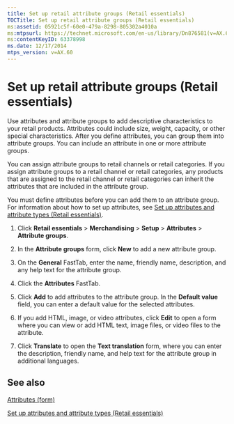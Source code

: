 ```yaml
---
title: Set up retail attribute groups (Retail essentials)
TOCTitle: Set up retail attribute groups (Retail essentials)
ms:assetid: 05921c5f-60e0-479a-8298-805302a4010a
ms:mtpsurl: https://technet.microsoft.com/en-us/library/Dn876581(v=AX.60)
ms:contentKeyID: 63378998
ms.date: 12/17/2014
mtps_version: v=AX.60
---
```


# Set up retail attribute groups (Retail essentials) 


Use attributes and attribute groups to add descriptive characteristics to your retail products. Attributes could include size, weight, capacity, or other special characteristics. After you define attributes, you can group them into attribute groups. You can include an attribute in one or more attribute groups.

You can assign attribute groups to retail channels or retail categories. If you assign attribute groups to a retail channel or retail categories, any products that are assigned to the retail channel or retail categories can inherit the attributes that are included in the attribute group.

You must define attributes before you can add them to an attribute group. For information about how to set up attributes, see [Set up attributes and attribute types (Retail essentials)](set-up-attributes-and-attribute-types-retail-essentials.md).

1.  Click **Retail essentials** \> **Merchandising** \> **Setup** \> **Attributes** \> **Attribute groups**.

2.  In the **Attribute groups** form, click **New** to add a new attribute group.

3.  On the **General** FastTab, enter the name, friendly name, description, and any help text for the attribute group.

4.  Click the **Attributes** FastTab.

5.  Click **Add** to add attributes to the attribute group. In the **Default value** field, you can enter a default value for the selected attributes.

6.  If you add HTML, image, or video attributes, click **Edit** to open a form where you can view or add HTML text, image files, or video files to the attribute.

7.  Click **Translate** to open the **Text translation** form, where you can enter the description, friendly name, and help text for the attribute group in additional languages.

## See also

[Attributes (form)](https://technet.microsoft.com/en-us/library/hh242817\(v=ax.60\))

[Set up attributes and attribute types (Retail essentials)](set-up-attributes-and-attribute-types-retail-essentials.md)

  


